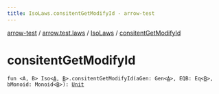 ```yaml
---
title: IsoLaws.consitentGetModifyId - arrow-test
---
```


[arrow-test](../../index.html) / [arrow.test.laws](../index.html) / [IsoLaws](index.html) / [consitentGetModifyId](./consitent-get-modify-id.html)

# consitentGetModifyId

`fun <A, B> Iso<`[`A`](consitent-get-modify-id.html#A)`, `[`B`](consitent-get-modify-id.html#B)`>.consitentGetModifyId(aGen: Gen<`[`A`](consitent-get-modify-id.html#A)`>, EQB: Eq<`[`B`](consitent-get-modify-id.html#B)`>, bMonoid: Monoid<`[`B`](consitent-get-modify-id.html#B)`>): `[`Unit`](https://kotlinlang.org/api/latest/jvm/stdlib/kotlin/-unit/index.html)